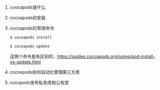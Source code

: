 1. coocapods是什么

2. cocoapods的安装

3. cocoapods的常用命令

   ```bash
   $ cocoapods install
   ```

   ```bash
   $ cocoapods update
   ```

   这两个命令是有区别的，https://guides.cocoapods.org/using/pod-install-vs-update.html

4. cocospods如何自动化管理第三方库

5. cocopods发布私有库和公有库